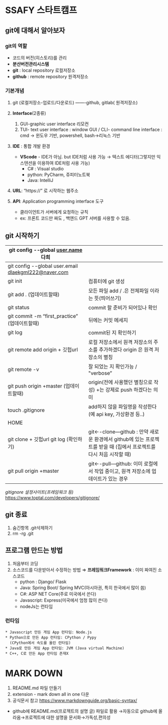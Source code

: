 # SSAFY 스타트캠프
## git에 대해서 알아보자
### git의 역할
  * 코드의 버전(히스토리)를 관리
  * **분산버전관리시스템**
  *  **git** : local repository 로컬저장소
  * **github** : remote repository 원격저장소
### 기본개념
1. git (로컬저장소-업로드/다운로드) ——-github, gitlab( 원격저장소)
2. **Interface**(2종류) 
   1. GUI-graphic user interface  리모컨  
   2. TUI- text user interface : window GUI
    / CLI- command line interface : cmd → 윈도우 기반, powershell, bash→리눅스 기반

3. **IDE** : 통합 개발 환경 
   * **VScode** - IDE가 아님. but IDE처럼 사용 가능 → 텍스트 에디터(그렇지만 익스텐션을 이용하여 IDE처럼 사용 가능)
     * C# :  Visual studio
     * python: PyCharm, 쥬피터노트북
     * Java: IntelliJ
4. **URL**: “https://” 로 시작하는 웹주소
5. **API**: Application programming interface 도구
     * 클라이언트가 서버에게 요청하는 규칙
     * ex: 프론트 코드만 짜도 , 백엔드 GPT 서버를 사용할 수 있음.
## git 시작하기
  | git config --global [user.name](http://user.name/) 다희 |  |
| --- | --- |
| git config --global user.email [dlaekgml222@naver.com](mailto:dlaekgml222@naver.com) |  |
| git init | 컴퓨터에 git 생성 |
| git add .      (업데이트할때) | 모든 파일 add / .은 전체파일 이라는 뜻(띄어쓰기) |
| git status | commit 할 준비가 되어있나 확인 |
| git commit -m “first\_practice”      (업데이트할때) | 뒤에는 커밋 메세지 |
| git log | commit된 지 확인하기 |
| git remote add origin + 깃헙url | 로컬 저장소에서 원격 저장소의 주소를 추가하겠다   origin 은 원격 저장소의 별칭    |
| git remote -v | 잘 되었는 지 확인가능 / "verbose” |
| git push origin +master      (업데이트할때) | origin(전에 사용했던 별칭으로 작성)   +는 강제로 push 하겠다는 의미    |
| touch .gitignore | add하지 않을 파일명을 작성한다   (예 api key, 가상환경 등..)    |
| HOME |  |
| git clone + 깃헙url   git log (확인하기)    | git←-clone—github : 만약 새로운 환경에서 github에 있는 프로젝트를 받을 때   (집에서 프로젝트를 다시 처음 시작할 때)    |
| git pull origin +master | git←-pull—github: 이미 로컬에서 작업 중이고, 원격 저장소에 업데이트가 있는 경우 |

*gitignore 설정사이트(프레임워크 등)*
https://www.toptal.com/developers/gitignore/

## git 종료
  1. 숨긴항목 .git삭제하기
  2. rm -rg .git
## 프로그램 만드는 방법
   1. 처음부터 코딩
   2. 소스코드를 다운받아서 수정하는 방법 ⇒ **프레임워크Framework** : 이미 짜여진 소스코드
        * python : Django/ Flask
        * Java: Spring Boot/ Spring MVC(아시아권, 특히 한국에서 많이 씀)
        * C#: ASP NET Core(주로 미국에서 쓴다)
        * Javascript: Express(미국에서 엄청 많이 쓴다) 
        * nodeJs는 런타임
  ### 런타임
    * Javascript 만든 게임 App 런타임: Node.js
    * Python으로 만든 App 런타임: CPython / Pypy
      (CPython에서 속도를 올린 런타임)
    * Java로 만든 게임 App 런타임: JVM (Java virtual Machine)
    * C++, C로 만든 App 런타임 존재X
# MARK DOWN
  1. README.md 파일 만들기
  2. extension - mark down all in one 다운
  3. 공식문서 참고 https://www.markdownguide.org/basic-syntax/
  * github에 README.md(프로젝트의 설명 글) 파일로 활용 →자동으로 github에 올라옴→프로젝트에 대한 설명을 문서화→가독성,편의성 